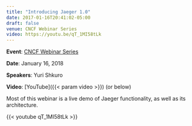```yaml
---
title: "Introducing Jaeger 1.0"
date: 2017-01-16T20:41:02-05:00
draft: false
venue: CNCF Webinar Series
video: https://youtu.be/qT_1MI58tLk
---
```


**Event**: [CNCF Webinar Series](https://www.cncf.io/event/cncf-webinar-series-introducing-jaeger-1-0/)

**Date**: January 16, 2018

**Speakers**: Yuri Shkuro

**Video**: [YouTube]({{< param video >}}) (or below)

Most of this webinar is a live demo of Jaeger functionality, as well as its architecture.

{{< youtube qT_1MI58tLk >}}
